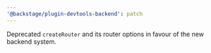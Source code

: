 ```yaml
---
'@backstage/plugin-devtools-backend': patch
---
```


Deprecated `createRouter` and its router options in favour of the new backend system.
